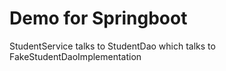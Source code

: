 # Demo for Springboot
StudentService talks to StudentDao which talks to FakeStudentDaoImplementation